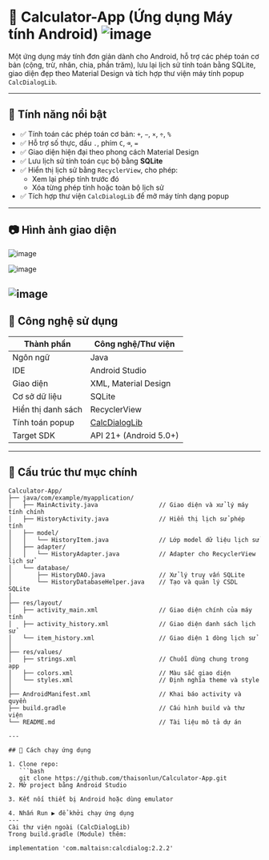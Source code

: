 # 📱 Calculator-App (Ứng dụng Máy tính Android) ![image](https://github.com/user-attachments/assets/bb057515-b5e3-46a0-a943-29d20303b5cf)


Một ứng dụng máy tính đơn giản dành cho Android, hỗ trợ các phép toán cơ bản (cộng, trừ, nhân, chia, phần trăm), lưu lại lịch sử tính toán bằng SQLite, giao diện đẹp theo Material Design và tích hợp thư viện máy tính popup `CalcDialogLib`.

---

## 🧠 Tính năng nổi bật

- ✅ Tính toán các phép toán cơ bản: `+`, `−`, `×`, `÷`, `%`
- ✅ Hỗ trợ số thực, dấu `.`, phím `C`, `⌫`, `=`
- ✅ Giao diện hiện đại theo phong cách Material Design
- ✅ Lưu lịch sử tính toán cục bộ bằng **SQLite**
- ✅ Hiển thị lịch sử bằng `RecyclerView`, cho phép:
  - Xem lại phép tính trước đó
  - Xóa từng phép tính hoặc toàn bộ lịch sử
- ✅ Tích hợp thư viện `CalcDialogLib` để mở máy tính dạng popup

---

## 📷 Hình ảnh giao diện
![image](https://github.com/user-attachments/assets/e029c15f-872d-422d-a7c5-a65e1425af1a)

![image](https://github.com/user-attachments/assets/665971cd-f038-4e7c-9c8a-8a3db0d6d3ff)

![image](https://github.com/user-attachments/assets/a53b931f-b336-4b9e-9231-2c6aede94513)
---

## 🔧 Công nghệ sử dụng

| Thành phần       | Công nghệ/Thư viện |
|------------------|--------------------|
| Ngôn ngữ         | Java               |
| IDE              | Android Studio     |
| Giao diện        | XML, Material Design |
| Cơ sở dữ liệu    | SQLite             |
| Hiển thị danh sách | RecyclerView      |
| Tính toán popup  | [CalcDialogLib](https://github.com/maltaisn/calcdialoglib) |
| Target SDK       | API 21+ (Android 5.0+) |

---

## 📂 Cấu trúc thư mục chính

```
Calculator-App/
├── java/com/example/myapplication/
│   ├── MainActivity.java                 // Giao diện và xử lý máy tính chính
│   ├── HistoryActivity.java              // Hiển thị lịch sử phép tính
│   ├── model/
│   │   └── HistoryItem.java              // Lớp model dữ liệu lịch sử
│   ├── adapter/
│   │   └── HistoryAdapter.java           // Adapter cho RecyclerView lịch sử
│   └── database/
│       ├── HistoryDAO.java               // Xử lý truy vấn SQLite
│       └── HistoryDatabaseHelper.java    // Tạo và quản lý CSDL SQLite
│
├── res/layout/
│   ├── activity_main.xml                 // Giao diện chính của máy tính
│   ├── activity_history.xml              // Giao diện danh sách lịch sử
│   └── item_history.xml                  // Giao diện 1 dòng lịch sử
│
├── res/values/
│   ├── strings.xml                       // Chuỗi dùng chung trong app
│   ├── colors.xml                        // Màu sắc giao diện
│   └── styles.xml                        // Định nghĩa theme và style
│
├── AndroidManifest.xml                   // Khai báo activity và quyền
├── build.gradle                          // Cấu hình build và thư viện
└── README.md                             // Tài liệu mô tả dự án

---

## 🚀 Cách chạy ứng dụng

1. Clone repo:
   ```bash
   git clone https://github.com/thaisonlun/Calculator-App.git
2. Mở project bằng Android Studio

3. Kết nối thiết bị Android hoặc dùng emulator

4. Nhấn Run ▶ để khởi chạy ứng dụng
---
Cài thư viện ngoài (CalcDialogLib)
Trong build.gradle (Module) thêm:

implementation 'com.maltaisn:calcdialog:2.2.2'



